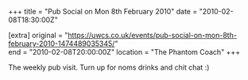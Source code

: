 +++
title = "Pub Social on Mon 8th February 2010"
date = "2010-02-08T18:30:00Z"

[extra]
original = "https://uwcs.co.uk/events/pub-social-on-mon-8th-february-2010-1474489035345/"    
end = "2010-02-08T20:00:00Z"
location = "The Phantom Coach"
+++

The weekly pub visit. Turn up for noms drinks and chit chat :)

